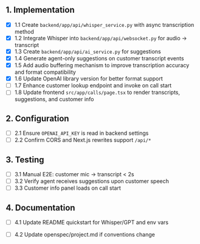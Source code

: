## 1. Implementation
- [x] 1.1 Create `backend/app/api/whisper_service.py` with async transcription method
- [x] 1.2 Integrate Whisper into `backend/app/api/websocket.py` for audio -> transcript
- [x] 1.3 Create `backend/app/api/ai_service.py` for suggestions
- [x] 1.4 Generate agent-only suggestions on customer transcript events
- [x] 1.5 Add audio buffering mechanism to improve transcription accuracy and format compatibility
- [x] 1.6 Update OpenAI library version for better format support
- [ ] 1.7 Enhance customer lookup endpoint and invoke on call start
- [ ] 1.8 Update frontend `src/app/calls/page.tsx` to render transcripts, suggestions, and customer info

## 2. Configuration
- [ ] 2.1 Ensure `OPENAI_API_KEY` is read in backend settings
- [ ] 2.2 Confirm CORS and Next.js rewrites support `/api/*`

## 3. Testing
- [ ] 3.1 Manual E2E: customer mic -> transcript < 2s
- [ ] 3.2 Verify agent receives suggestions upon customer speech
- [ ] 3.3 Customer info panel loads on call start

## 4. Documentation
- [ ] 4.1 Update README quickstart for Whisper/GPT and env vars
- [ ] 4.2 Update openspec/project.md if conventions change


